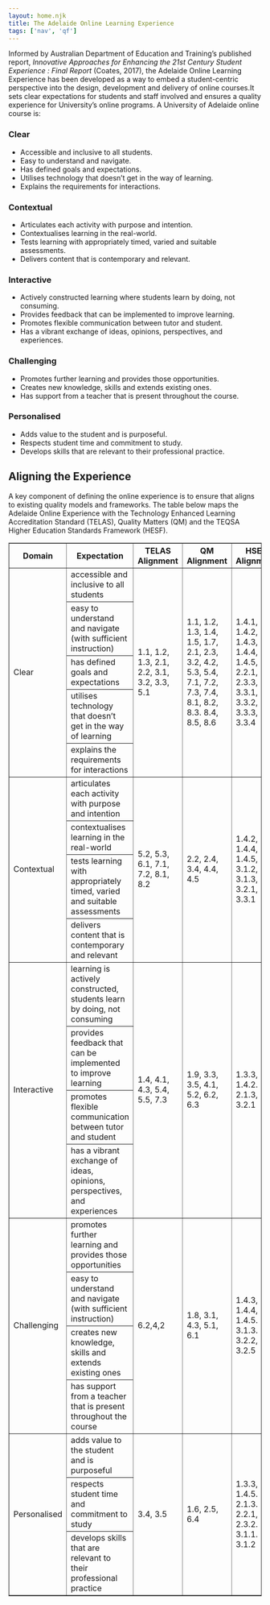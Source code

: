 ```yaml
---
layout: home.njk
title: The Adelaide Online Learning Experience
tags: ['nav', 'qf']
---
```


Informed by Australian Department of Education and Training’s published report,  *Innovative Approaches for Enhancing the 21st Century Student Experience : Final Report* (Coates, 2017), the Adelaide Online Learning Experience has been developed as a way to embed a student-centric perspective into the design, development and delivery of online courses.It sets clear expectations for students and staff involved and ensures a quality experience for University’s online programs. A University of Adelaide online course is:

<h3 class="adx-markup-block-primary">Clear</h3>

- Accessible and inclusive to all students.
- Easy to understand and navigate.
- Has defined goals and expectations.
- Utilises technology that doesn’t get in the way of learning.
- Explains the requirements for interactions.

<h3 class="adx-markup-block-primary">Contextual</h3>

- Articulates each activity with purpose and intention.
- Contextualises learning in the real-world.
- Tests learning with appropriately timed, varied and suitable assessments.
- Delivers content that is contemporary and relevant.

<h3 class="adx-markup-block-primary">Interactive</h3>

- Actively constructed learning where students learn by doing, not consuming.
- Provides feedback that can be implemented to improve learning.
- Promotes flexible communication between tutor and student.
- Has a vibrant exchange of ideas, opinions, perspectives, and experiences.

<h3 class="adx-markup-block-primary">Challenging</h3>

- Promotes further learning and provides those opportunities.
- Creates new knowledge, skills and extends existing ones. 
- Has support from a teacher that is present throughout the course.

<h3 class="adx-markup-block-primary">Personalised</h3>

- Adds value to the student and is purposeful.
- Respects student time and commitment to study.
- Develops skills that are relevant to their professional practice.

<h2 class="adx-markup-section-caps">Aligning the Experience</h2>

A key component of defining the online experience is to ensure that aligns to existing quality models and frameworks. The table below maps the Adelaide Online Experience with the Technology Enhanced Learning Accreditation Standard (TELAS),  Quality Matters (QM) and the TEQSA Higher Education Standards Framework (HESF).

<table class="adx styled" style="width: 100%;" border="1" cellpadding="5">
<tbody>
  <thead>
<tr>
<th>Domain</th>
<th>Expectation</th>
<th>TELAS Alignment</th>
<th>QM Alignment</th>
<th>HSEF Alignment</th>
</tr>
    </thead>

<tr>
    <td rowspan=5>Clear</td>
    <td>accessible and inclusive to all students</td>
    <td rowspan=5>1.1, 1.2, 1.3, 2.1, 2.2, 3.1, 3.2, 3.3, 5.1</td>
    <td rowspan=5>1.1, 1.2, 1.3, 1.4, 1.5, 1.7, 2.1, 2.3, 3.2, 4.2, 5.3, 5.4, 7.1, 7.2, 7.3, 7.4, 8.1, 8.2, 8.3. 8.4, 8.5, 8.6</td>
    <td rowspan=5>1.4.1, 1.4.2, 1.4.3, 1.4.4, 1.4.5, 2.2.1, 2.3.3, 3.3.1, 3.3.2, 3.3.3, 3.3.4</td>
</tr>
<tr><td>easy to understand and navigate (with sufficient instruction)</td></tr>
<tr><td>has defined goals and expectations</td></tr>
<tr><td>utilises technology that doesn’t get in the way of learning</td></tr>
<tr><td>explains the requirements for interactions</td></tr>

<tr>
    <td rowspan=4>Contextual</td>
    <td>articulates each activity with purpose and intention</td>
    <td rowspan=4>5.2, 5.3, 6.1, 7.1, 7.2, 8.1, 8.2</td>
    <td rowspan=4>2.2, 2.4, 3.4, 4.4, 4.5</td>
    <td rowspan=4>1.4.2, 1.4.4, 1.4.5, 3.1.2, 3.1.3, 3.2.1, 3.3.1</td>
</tr>
<tr><td>contextualises learning in the real-world</td></tr>
<tr><td>tests learning with appropriately timed, varied and suitable assessments</td></tr>
<tr><td>delivers content that is contemporary and relevant</td></tr>

<tr>
    <td rowspan=4>Interactive</td>
    <td>learning is actively constructed, students learn by doing, not consuming</td>
    <td rowspan=4>1.4, 4.1, 4.3, 5.4, 5.5, 7.3</td>
    <td rowspan=4>1.9, 3.3, 3.5, 4.1, 5.2, 6.2, 6.3</td>
    <td rowspan=4>1.3.3, 1.4.2. 2.1.3, 3.2.1</td>
</tr>
<tr><td>provides feedback that can be implemented to improve learning</td></tr>
<tr><td>promotes flexible communication between tutor and student</td></tr>
<tr><td>has a vibrant exchange of ideas, opinions, perspectives, and experiences</td></tr>

<tr>
    <td rowspan=4>Challenging</td>
    <td>promotes further learning and provides those opportunities</td>
    <td rowspan=4>6.2,4,2</td>
    <td rowspan=4>1.8, 3.1, 4.3, 5.1, 6.1</td>
    <td rowspan=4>1.4.3, 1.4.4, 1.4.5. 3.1.3. 3.2.2, 3.2.5</td>
</tr>
<tr><td>easy to understand and navigate (with sufficient instruction)</td></tr>
<tr><td>creates new knowledge, skills and extends existing ones</td></tr>
<tr><td>has support from a teacher that is present throughout the course</td></tr>

<tr>
    <td rowspan=3>Personalised</td>
    <td>adds value to the student and is purposeful</td>
    <td rowspan=3>3.4, 3.5</td>
    <td rowspan=3>1.6, 2.5, 6.4</td>
    <td rowspan=3>1.3.3, 1.4.5. 2.1.3. 2.2.1, 2.3.2. 3.1.1. 3.1.2</td>
</tr>
<tr><td>respects student time and commitment to study</td></tr>
<tr><td>develops skills that are relevant to their professional practice</td></tr>

</tbody>
</table>
<!-- DivTable.com -->